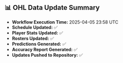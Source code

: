 ## 📊 OHL Data Update Summary
- **Workflow Execution Time:** 2025-04-05 23:58 UTC
- **Schedule Updated:** ✅
- **Player Stats Updated:** ✅
- **Rosters Updated:** ✅
- **Predictions Generated:** ✅
- **Accuracy Report Generated:** ✅
- **Updates Pushed to Repository:** ✅
